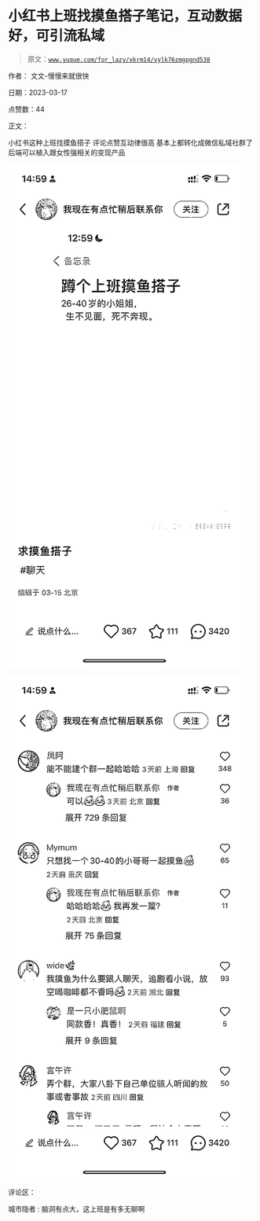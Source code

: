 # 小红书上班找摸鱼搭子笔记，互动数据好，可引流私域

> 原文：[`www.yuque.com/for_lazy/xkrm14/vylk76zmgpgnd538`](https://www.yuque.com/for_lazy/xkrm14/vylk76zmgpgnd538)

作者： 文文-慢慢来就很快

日期：2023-03-17

点赞数：44

正文：

小红书这种上班找摸鱼搭子 评论点赞互动律很高 基本上都转化成微信私域社群了 后端可以植入跟女性强相关的变现产品

![](img/36abf0f2ee58e8df06dcd4da0c329b6f.png)

![](img/4410cbae767db1e5f18964855304eaca.png)

评论区：

城市隐者 : 脑洞有点大，这上班是有多无聊啊



